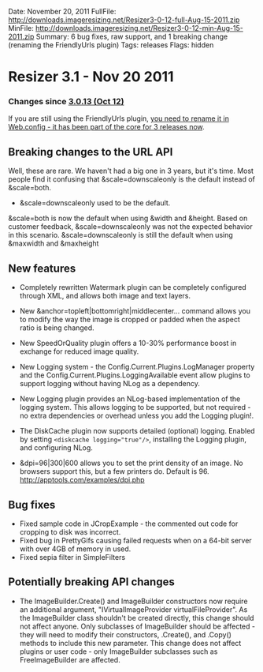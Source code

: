 Date: November 20, 2011
FullFile: http://downloads.imageresizing.net/Resizer3-0-12-full-Aug-15-2011.zip
MinFile: http://downloads.imageresizing.net/Resizer3-0-12-min-Aug-15-2011.zip
Summary: 6 bug fixes, raw support, and 1 breaking change (renaming the FriendlyUrls plugin)
Tags: releases
Flags: hidden

# Resizer 3.1 - Nov 20 2011

### Changes since [3.0.13 (Oct 12)](/releases/3-0-13)

If you are still using the FriendlyUrls plugin, [you need to rename it in Web.config - it has been part of the core for 3 releases now](/plugins/friendlyurls).



## Breaking changes to the URL API

Well, these are rare. We haven't had a big one in 3 years, but it's time. Most people find it confusing that &scale=downscaleonly is the default instead of &scale=both. 



* &scale=downscaleonly used to be the default. 

 &scale=both is now the default when using &width and &height. Based on customer feedback, &scale=downscaleonly was not the expected behavior in this scenario. &scale=downscaleonly is still the default when using &maxwidth and &maxheight



## New features

* Completely rewritten Watermark plugin can be completely configured through XML, and allows both image and text layers.  
* New &anchor=topleft|bottomright|middlecenter... command allows you to modify the way the image is cropped or padded when the aspect ratio is being changed.
* New SpeedOrQuality plugin offers a 10-30% performance boost in exchange for reduced image quality. 
* New Logging system - the Config.Current.Plugins.LogManager property and the Config.Current.Plugins.LoggingAvailable event allow plugins to support logging without having NLog as a dependency.
* New Logging plugin provides an NLog-based implementation of the logging system. This allows logging to be supported, but not required - no extra dependencies or overhead unless you add the Logging plugin!.
* The DiskCache plugin now supports detailed (optional) logging. Enabled by setting `<diskcache logging="true"/>`, installing the Logging plugin, and configuring NLog. 

* &dpi=96|300|600 allows you to set the print density of an image. No browsers support this, but a few printers do. Default is 96.  http://apptools.com/examples/dpi.php



## Bug fixes

* Fixed sample code in JCropExample - the commented out code for cropping to disk was incorrect.
* Fixed bug in PrettyGifs causing failed requests when on a 64-bit server with over 4GB of memory in used.
* Fixed sepia filter in SimpleFilters



## Potentially breaking API changes

* The ImageBuilder.Create() and ImageBuilder constructors now require an additional argument, "IVirtualImageProvider virtualFileProvider". As the ImageBuilder class shouldn't be created directly, this change should not affect anyone. Only subclasses of ImageBuilder should be affected - they will need to modify their constructors, .Create(), and .Copy() methods to include this new parameter. This change does not affect plugins or user code - only ImageBuilder subclasses such as FreeImageBuilder are affected. 
